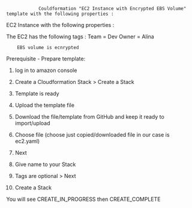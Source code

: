                Couldformation "EC2 Instance with Encrypted EBS Volume" template with the following properties :

EC2 Instance with the following properties :

The EC2 has the following tags : 
                Team = Dev
                Owner = Alina
        
        EBS volume is ecnrypted

Prerequisite - Prepare template:

1. log in to amazon console

2. Create a Cloudformation Stack > Create a Stack

3. Template is ready 

4. Upload the template file 

5. Download the file/template from GitHub and keep it ready to import/upload 

6. Choose file (choose just copied/downloaded file in our case is ec2.yaml) 

7. Next 

8. Give name to your Stack 

9. Tags are optional > Next 

10. Create a Stack 

You will see CREATE_IN_PROGRESS then CREATE_COMPLETE
